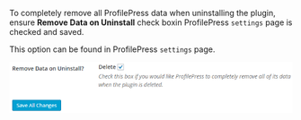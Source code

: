 To completely remove all ProfilePress data when uninstalling the plugin, ensure **Remove Data on Uninstall** check boxin ProfilePress `settings` page is checked and saved.


This option can be found in ProfilePress `settings` page.


![Remove plugin data during uninstallation](img/uninstall-plugin.png)
